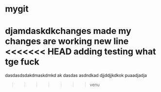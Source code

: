 # mygit
djamdaskdkchanges made
my changes are working
new line
<<<<<<< HEAD
adding testing
what tge fuck
=======
dasdasdsdakdmaskdmkd ak
dasdas asdndkad djjddjjkdkok puaadjadja
>>>>>>> venu
